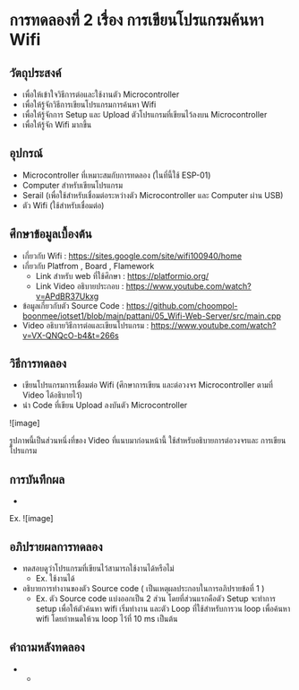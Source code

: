 # การทดลองที่ 2 เรื่อง การเขียนโปรแกรมค้นหา Wifi

## วัตถุประสงค์
- เพื่อให้เข้าใจวิธีการต่อและใช้งานตัว Microcontroller
- เพื่อให้รู้จักวิธีการเขียนโปรแกรมการค้นหา Wifi
- เพื่อให้รู้จักการ Setup และ Upload ตัวโปรแกรมที่เขียนไว้ลงบน Microcontroller
- เพื่อให้รู้จัก Wifi มากขึ้น

## อุปกรณ์
- Microcontroller ที่เหมาะสมกับการทดลอง (ในที่นี้ใช้ ESP-01)
- Computer สำหรับเขียนโปรแกรม
- Serail (เพื่อใช้สำหรับเชื่อมต่อระหว่างตัว Microcontroller และ Computer ผ่าน USB)
- ตัว Wifi (ใช้สำหรับเชื่อมต่อ)

## ศึกษาข้อมูลเบื้องต้น
- เกี่ยวกับ Wifi : https://sites.google.com/site/wifi100940/home
- เกี่ยวกับ Platfrom , Board , Flamework
  - Link สำหรับ web ที่ใช้ศึกษา : https://platformio.org/
  - Link Video อธิบายประกอบ : https://www.youtube.com/watch?v=APdBR37Ukxg
- ข้อมูลเกี่ยวกับตัว Source Code : https://github.com/choompol-boonmee/iotset1/blob/main/pattani/05_Wifi-Web-Server/src/main.cpp
- Video อธิบายวิธีการต่อและเขียนโปรแกรม : https://www.youtube.com/watch?v=VX-QNQcO-b4&t=266s

## วิธีการทดลอง
- เขียนโปรแกรมการเชื่อมต่อ Wifi (ศึกษาการเขียน และต่อวงจร Microcontroller ตามที่ Video ได้อธิบายไว้)
- นำ Code ที่เขียน Upload ลงบันตัว Microcontroller


![image]

รูปภาพนี้เป็นส่วนหนึ่งที่ของ Video ที่แนบมาก่อนหน้านี้ ใช้สำหรับอธิบายการต่อวงจรและ การเขียนโปรแกรม


## การบันทึกผล
- 

Ex.
![image]


## อภิปรายผลการทดลอง
- ทดสอบดูว่าโปรแกรมที่เขียนไว้สามารถใช้งานได้หรือไม่
  - Ex. ใช้งานได้ 
- อธิบายการทำงานของตัว Source code ( เป็นเหตุผลประกอบในการอภิปรายข้อที่ 1 )
  - Ex. ตัว Source code แบ่งออกเป็น 2 ส่วน โดยที่ส่วนแรกคือตัว Setup จะทำการ setup เพื่อให้ตัวค้นหา wifi เริ่มทำงาน และตัว Loop ที่ใช้สำหรับการวน loop เพื่อค้นหา wifi โดยกำหนดให้วน loop ไว้ที่ 10 ms  เป็นต้น
## คำถามหลังทดลอง
- 
  - 
